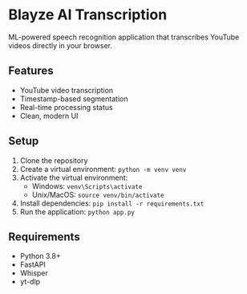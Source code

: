 # Blayze AI Transcription

ML-powered speech recognition application that transcribes YouTube videos directly in your browser.

## Features
- YouTube video transcription
- Timestamp-based segmentation
- Real-time processing status
- Clean, modern UI

## Setup
1. Clone the repository
2. Create a virtual environment: `python -m venv venv`
3. Activate the virtual environment: 
   - Windows: `venv\Scripts\activate`
   - Unix/MacOS: `source venv/bin/activate`
4. Install dependencies: `pip install -r requirements.txt`
5. Run the application: `python app.py`

## Requirements
- Python 3.8+
- FastAPI
- Whisper
- yt-dlp
